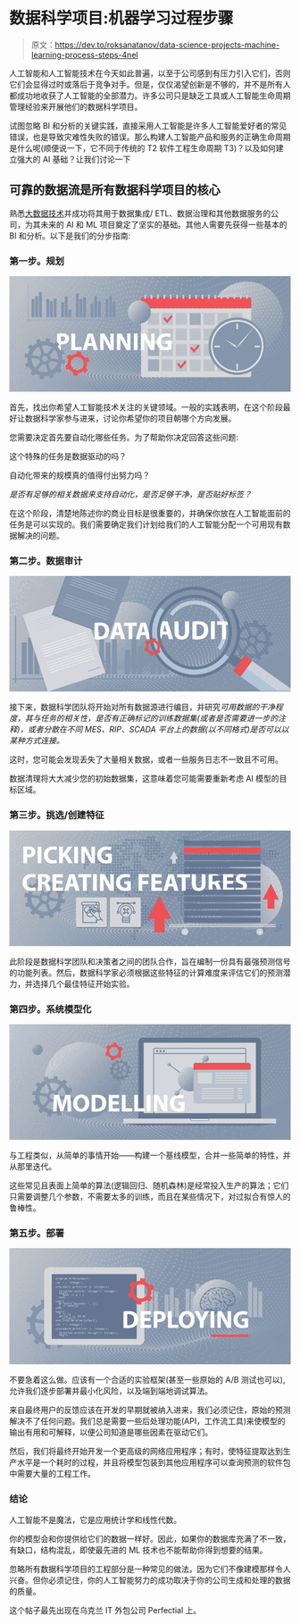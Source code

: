 # 数据科学项目:机器学习过程步骤

> 原文：<https://dev.to/roksanatanov/data-science-projects-machine-learning-process-steps-4nel>

人工智能和人工智能技术在今天如此普遍，以至于公司感到有压力引入它们，否则它们会显得过时或落后于竞争对手。但是，仅仅渴望创新是不够的，并不是所有人都成功地收获了人工智能的全部潜力。许多公司只是缺乏工具或人工智能生命周期管理经验来开展他们的数据科学项目。

试图忽略 BI 和分析的关键实践，直接采用人工智能是许多人工智能爱好者的常见错误，也是导致灾难性失败的错误。那么构建人工智能产品和服务的正确生命周期是什么呢(顺便说一下，它不同于传统的 T2 软件工程生命周期 T3)？以及如何建立强大的 AI 基础？让我们讨论一下

## 可靠的数据流是所有数据科学项目的核心

熟悉[大数据技术](https://perfectial.com/blog/how-corporations-can-leverage-big-data/)并成功将其用于数据集成/ ETL、数据治理和其他数据服务的公司，为其未来的 AI 和 ML 项目奠定了坚实的基础。其他人需要先获得一些基本的 BI 和分析。以下是我们的分步指南:

### 第一步。规划

[![Data science projects - Planning](img/1beb0735b99273828f5e23db2edbb4a1.png)](https://res.cloudinary.com/practicaldev/image/fetch/s--LQne62hY--/c_limit%2Cf_auto%2Cfl_progressive%2Cq_auto%2Cw_880/https://perfectial.com/wp-content/uploads/2019/06/Data-science-projects-Planning.jpg)

首先，找出你希望人工智能技术关注的关键领域。一般的实践表明，在这个阶段最好让数据科学家参与进来，讨论你希望你的项目朝哪个方向发展。

您需要决定首先要自动化哪些任务。为了帮助你决定回答这些问题:

这个特殊的任务是数据驱动的吗？

自动化带来的规模真的值得付出努力吗？

*是否有足够的相关数据来支持自动化，是否足够干净，是否贴好标签？*

在这个阶段，清楚地陈述你的商业目标是很重要的，并确保你放在人工智能面前的任务是可以实现的。我们需要确定我们计划给我们的人工智能分配一个可用现有数据解决的问题。

### 第二步。数据审计

[![Data science projects - Data audit](img/f85feb930079f480e59275baadb7a7f5.png)](https://res.cloudinary.com/practicaldev/image/fetch/s--dmizAAFY--/c_limit%2Cf_auto%2Cfl_progressive%2Cq_auto%2Cw_880/https://perfectial.com/wp-content/uploads/2019/06/Data-science-projects-Data-Audit.jpg)

接下来，数据科学团队将开始对所有数据源进行编目，并研究*可用数据的干净程度，其与任务的相关性，是否有正确标记的训练数据集(或者是否需要进一步的注释)，或者分散在不同 MES、RIP、SCADA 平台上的数据(以不同格式)是否可以以某种方式连接。*

这时，您可能会发现丢失了大量相关数据，或者一些服务日志不一致且不可用。

数据清理将大大减少您的初始数据集，这意味着您可能需要重新考虑 AI 模型的目标区域。

### 第三步。挑选/创建特征

[![Data science projects - Picking](img/46825c6c6fdb4e841e49ed835cb9975a.png)](https://res.cloudinary.com/practicaldev/image/fetch/s--oH2mju55--/c_limit%2Cf_auto%2Cfl_progressive%2Cq_auto%2Cw_880/https://perfectial.com/wp-content/uploads/2019/06/Data-science-projects-Picking.jpg)

此阶段是数据科学团队和决策者之间的团队合作，旨在编制一份具有最强预测信号的功能列表。然后，数据科学家必须根据这些特征的计算难度来评估它们的预测潜力，并选择几个最佳特征开始实验。

### 第四步。系统模型化

[![Data science projects - Modelling](img/ac3b838ffe772a459e5d84b6cad49a92.png)](https://res.cloudinary.com/practicaldev/image/fetch/s--T9f_dA0A--/c_limit%2Cf_auto%2Cfl_progressive%2Cq_auto%2Cw_880/https://perfectial.com/wp-content/uploads/2019/06/Data-science-projects-Modelling.jpg)

与工程类似，从简单的事情开始——构建一个基线模型，合并一些简单的特性，并从那里迭代。

这些常见且表面上简单的算法(逻辑回归、随机森林)是经常投入生产的算法；它们只需要调整几个参数，不需要太多的训练，而且在某些情况下，对过拟合有惊人的鲁棒性。

### 第五步。部署

[![Data science projects - Deploying](img/5f6af10e044537892ded56883d7b8800.png)](https://res.cloudinary.com/practicaldev/image/fetch/s--fPf48XDO--/c_limit%2Cf_auto%2Cfl_progressive%2Cq_auto%2Cw_880/https://perfectial.com/wp-content/uploads/2019/06/Data-science-projects-Deploying.jpg)

不要急着这么做。应该有一个合适的实验框架(甚至一些原始的 A/B 测试也可以),允许我们逐步部署并最小化风险，以及端到端地调试算法。

来自最终用户的反馈应该在开发的早期就被纳入进来，我们必须记住，原始的预测解决不了任何问题。我们总是需要一些后处理功能(API，工作流工具)来使模型的输出有用和可解释，以便公司知道是哪些因素在驱动它们。

然后，我们将最终开始开发一个更高级的网络应用程序；有时，使特征提取达到生产水平是一个耗时的过程，并且将模型包装到其他应用程序可以查询预测的软件包中需要大量的工程工作。

### 结论

人工智能不是魔法，它是应用统计学和线性代数。

你的模型会和你提供给它们的数据一样好。因此，如果你的数据库充满了不一致，有缺口，结构混乱，即使最先进的 ML 技术也不能帮助你得到想要的结果。

忽略所有数据科学项目的工程部分是一种常见的做法，因为它们不像建模那样令人兴奋。但你必须记住，你的人工智能努力的成功取决于你的公司生成和处理的数据的质量。

这个帖子最先出现在乌克兰 IT 外包公司 Perfectial 上。